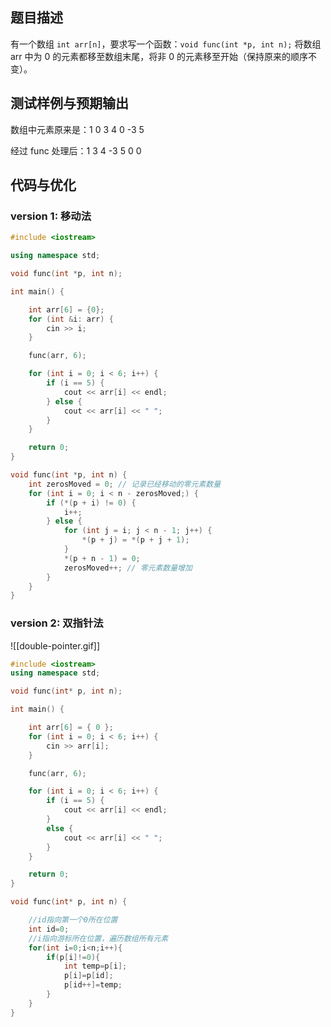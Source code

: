 ## 题目描述
有一个数组 `int arr[n]`，要求写一个函数：` void func(int *p, int n); ` 将数组 arr 中为 0 的元素都移至数组末尾，将非 0 的元素移至开始（保持原来的顺序不变）。
## 测试样例与预期输出
数组中元素原来是：1 0 3 4 0 -3 5

经过 func 处理后：1 3 4 -3 5 0 0
## 代码与优化
### version 1: 移动法
```cpp
#include <iostream>

using namespace std;

void func(int *p, int n);

int main() {

    int arr[6] = {0};
    for (int &i: arr) {
        cin >> i;
    }

    func(arr, 6);

    for (int i = 0; i < 6; i++) {
        if (i == 5) {
            cout << arr[i] << endl;
        } else {
            cout << arr[i] << " ";
        }
    }

    return 0;
}

void func(int *p, int n) {
    int zerosMoved = 0; // 记录已经移动的零元素数量
    for (int i = 0; i < n - zerosMoved;) {
        if (*(p + i) != 0) {
            i++;
        } else {
            for (int j = i; j < n - 1; j++) {
                *(p + j) = *(p + j + 1);
            }
            *(p + n - 1) = 0;
            zerosMoved++; // 零元素数量增加
        }
    }
}
```

### version 2: 双指针法
![[double-pointer.gif]]

```cpp
#include <iostream>
using namespace std;

void func(int* p, int n);

int main() {

    int arr[6] = { 0 };
    for (int i = 0; i < 6; i++) {
        cin >> arr[i];
    }

    func(arr, 6);

    for (int i = 0; i < 6; i++) {
        if (i == 5) {
            cout << arr[i] << endl;
        }
        else {
            cout << arr[i] << " ";
        }
    }

    return 0;
}

void func(int* p, int n) {

    //id指向第一个0所在位置
    int id=0;
    //i指向游标所在位置，遍历数组所有元素
    for(int i=0;i<n;i++){
        if(p[i]!=0){
            int temp=p[i];
            p[i]=p[id];
            p[id++]=temp;
        }
    }
}

```